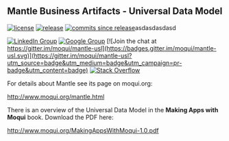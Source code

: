 ## Mantle Business Artifacts - Universal Data Model

[![license](http://img.shields.io/badge/license-CC0%201.0%20Universal-blue.svg)](https://github.com/moqui/mantle-udm/blob/master/LICENSE.md)
[![release](http://img.shields.io/github/release/moqui/mantle-udm.svg)](https://github.com/moqui/mantle-udm/releases)
[![commits since release](http://img.shields.io/github/commits-since/moqui/mantle-udm/v2.1.1.svg)](https://github.com/moqui/mantle-udm/commits/master)asdasdasdasd

[![LinkedIn Group](https://img.shields.io/badge/linked%20in%20group-moqui-blue.svg)](https://www.linkedin.com/groups/4640689)
[![Google Group](https://img.shields.io/badge/google%20group-mantleba-blue.svg)](https://groups.google.com/d/forum/mantleba)
[![Join the chat at https://gitter.im/moqui/mantle-usl](https://badges.gitter.im/moqui/mantle-usl.svg)](https://gitter.im/moqui/mantle-usl?utm_source=badge&utm_medium=badge&utm_campaign=pr-badge&utm_content=badge)
[![Stack Overflow](https://img.shields.io/badge/stack%20overflow-moqui-blue.svg)](http://stackoverflow.com/questions/tagged/moqui)

For details about Mantle see its page on moqui.org:

<http://www.moqui.org/mantle.html>

There is an overview of the Universal Data Model in the **Making Apps with Moqui** book. Download the PDF here:

<http://www.moqui.org/MakingAppsWithMoqui-1.0.pdf>
